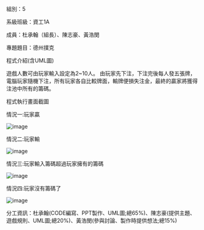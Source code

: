 組別：5

系級班級：資工1A

成員：杜承翰（組長）、陳志豪、黃浩閔

專題題目：德州撲克

程式介紹(含UML圖)

遊戲人數可由玩家輸入設定為2~10人。
由玩家先下注，下注完後每人發五張牌，電腦玩家隨機下注，所有玩家各自比較牌面，輸牌便損失注金，最終的贏家將獲得注池中所有的籌碼。

程式執行畫面截圖

情況一:玩家贏

![image](https://github.com/Chenghan0626/little-subject/assets/164443684/491bab8d-fc5e-456d-88a2-5348cb2c5404)

情況二:玩家輸

![image](https://github.com/Chenghan0626/little-subject/assets/164443684/dd5de4f6-03d2-41c3-84d4-9da821f52bb4)


情況三:玩家輸入籌碼超過玩家擁有的籌碼

![image](https://github.com/Chenghan0626/little-subject/assets/164443684/ffb22706-0968-4745-9b39-ecc17529f7e0)

情況四:玩家沒有籌碼了

![image](https://github.com/Chenghan0626/little-subject/assets/164443684/4914a3f1-d7f2-4145-b398-3f4bd5402349)

分工資訊：杜承翰(CODE編寫、PPT製作、UML圖;總65%)、陳志豪(提供主題、遊戲規則、UML圖;總20%)、黃浩閔(參與討論、製作時提供想法;總15%)
